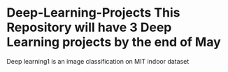 # Deep-Learning-Projects This Repository will have 3 Deep Learning projects by the end of May

Deep learning1 is an image classification on MIT indoor dataset 
